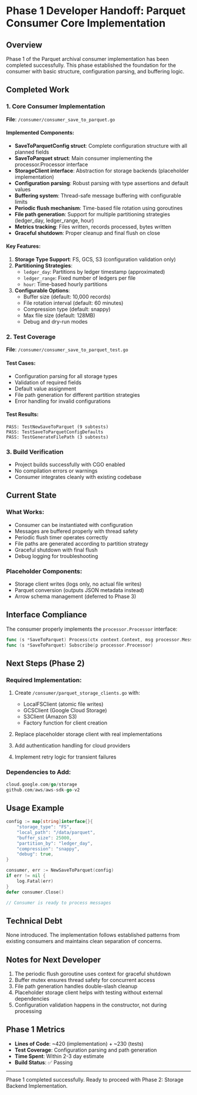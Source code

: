 # Phase 1 Developer Handoff: Parquet Consumer Core Implementation

## Overview

Phase 1 of the Parquet archival consumer implementation has been completed successfully. This phase established the foundation for the consumer with basic structure, configuration parsing, and buffering logic.

## Completed Work

### 1. Core Consumer Implementation
**File**: `/consumer/consumer_save_to_parquet.go`

#### Implemented Components:
- **SaveToParquetConfig struct**: Complete configuration structure with all planned fields
- **SaveToParquet struct**: Main consumer implementing the processor.Processor interface
- **StorageClient interface**: Abstraction for storage backends (placeholder implementation)
- **Configuration parsing**: Robust parsing with type assertions and default values
- **Buffering system**: Thread-safe message buffering with configurable limits
- **Periodic flush mechanism**: Time-based file rotation using goroutines
- **File path generation**: Support for multiple partitioning strategies (ledger_day, ledger_range, hour)
- **Metrics tracking**: Files written, records processed, bytes written
- **Graceful shutdown**: Proper cleanup and final flush on close

#### Key Features:
1. **Storage Type Support**: FS, GCS, S3 (configuration validation only)
2. **Partitioning Strategies**:
   - `ledger_day`: Partitions by ledger timestamp (approximated)
   - `ledger_range`: Fixed number of ledgers per file
   - `hour`: Time-based hourly partitions
3. **Configurable Options**:
   - Buffer size (default: 10,000 records)
   - File rotation interval (default: 60 minutes)
   - Compression type (default: snappy)
   - Max file size (default: 128MB)
   - Debug and dry-run modes

### 2. Test Coverage
**File**: `/consumer/consumer_save_to_parquet_test.go`

#### Test Cases:
- Configuration parsing for all storage types
- Validation of required fields
- Default value assignment
- File path generation for different partition strategies
- Error handling for invalid configurations

#### Test Results:
```
PASS: TestNewSaveToParquet (9 subtests)
PASS: TestSaveToParquetConfigDefaults
PASS: TestGenerateFilePath (3 subtests)
```

### 3. Build Verification
- Project builds successfully with CGO enabled
- No compilation errors or warnings
- Consumer integrates cleanly with existing codebase

## Current State

### What Works:
- Consumer can be instantiated with configuration
- Messages are buffered properly with thread safety
- Periodic flush timer operates correctly
- File paths are generated according to partition strategy
- Graceful shutdown with final flush
- Debug logging for troubleshooting

### Placeholder Components:
- Storage client writes (logs only, no actual file writes)
- Parquet conversion (outputs JSON metadata instead)
- Arrow schema management (deferred to Phase 3)

## Interface Compliance

The consumer properly implements the `processor.Processor` interface:
```go
func (s *SaveToParquet) Process(ctx context.Context, msg processor.Message) error
func (s *SaveToParquet) Subscribe(p processor.Processor)
```

## Next Steps (Phase 2)

### Required Implementation:
1. Create `/consumer/parquet_storage_clients.go` with:
   - LocalFSClient (atomic file writes)
   - GCSClient (Google Cloud Storage)
   - S3Client (Amazon S3)
   - Factory function for client creation

2. Replace placeholder storage client with real implementations

3. Add authentication handling for cloud providers

4. Implement retry logic for transient failures

### Dependencies to Add:
```go
cloud.google.com/go/storage
github.com/aws/aws-sdk-go-v2
```

## Usage Example

```go
config := map[string]interface{}{
    "storage_type": "FS",
    "local_path": "/data/parquet",
    "buffer_size": 25000,
    "partition_by": "ledger_day",
    "compression": "snappy",
    "debug": true,
}

consumer, err := NewSaveToParquet(config)
if err != nil {
    log.Fatal(err)
}
defer consumer.Close()

// Consumer is ready to process messages
```

## Technical Debt

None introduced. The implementation follows established patterns from existing consumers and maintains clean separation of concerns.

## Notes for Next Developer

1. The periodic flush goroutine uses context for graceful shutdown
2. Buffer mutex ensures thread safety for concurrent access
3. File path generation handles double-slash cleanup
4. Placeholder storage client helps with testing without external dependencies
5. Configuration validation happens in the constructor, not during processing

## Phase 1 Metrics

- **Lines of Code**: ~420 (implementation) + ~230 (tests)
- **Test Coverage**: Configuration parsing and path generation
- **Time Spent**: Within 2-3 day estimate
- **Build Status**: ✅ Passing

---

Phase 1 completed successfully. Ready to proceed with Phase 2: Storage Backend Implementation.
